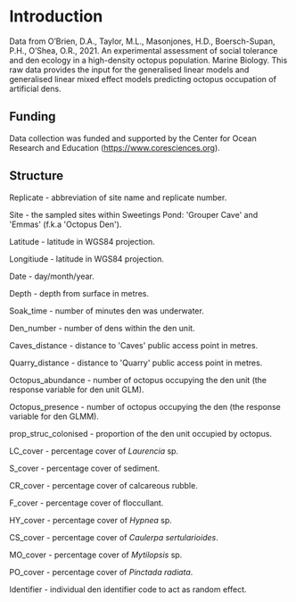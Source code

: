 # Introduction

Data from O’Brien, D.A., Taylor, M.L., Masonjones, H.D., Boersch-Supan, P.H., O’Shea, O.R., 2021. An experimental assessment of social tolerance and den ecology in a high-density octopus population. Marine Biology.
This raw data provides the input for the generalised linear models and generalised linear mixed effect models predicting octopus occupation of artificial dens.

## Funding
Data collection was funded and supported by the Center for Ocean Research and Education (https://www.coresciences.org).

## Structure
Replicate - abbreviation of site name and replicate number.

Site - the sampled sites within Sweetings Pond: 'Grouper Cave' and 'Emmas' (f.k.a 'Octopus Den').

Latitude - latitude in WGS84 projection.

Longitiude - latitude in WGS84 projection.

Date - day/month/year.

Depth - depth from surface in metres.

Soak_time - number of minutes den was underwater.

Den_number - number of dens within the den unit.

Caves_distance - distance to 'Caves' public access point in metres.

Quarry_distance - distance to 'Quarry' public access point in metres.

Octopus_abundance - number of octopus occupying the den unit (the response variable for den unit GLM).

Octopus_presence - number of octopus occupying the den (the response variable for den GLMM). 

prop_struc_colonised - proportion of the den unit occupied by octopus.

LC_cover - percentage cover of _Laurencia_ sp.

S_cover - percentage cover of sediment.

CR_cover - percentage cover of calcareous rubble.

F_cover - percentage cover of floccullant.

HY_cover - percentage cover of _Hypnea_ sp.

CS_cover - percentage cover of _Caulerpa sertularioides_.

MO_cover - percentage cover of _Mytilopsis_ sp.

PO_cover - percentage cover of _Pinctada radiata_.

Identifier - individual den identifier code to act as random effect.
